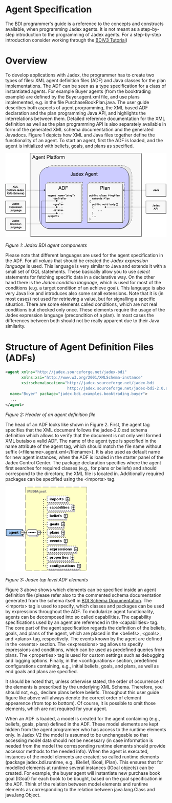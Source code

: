 # Agent Specification

The BDI programmer's guide is a reference to the concepts and constructs available, when programming Jadex agents. It is not meant as a step-by-step introduction to the programming of Jadex agents. For a step-by-step introduction consider working through the [BDIV3 Tutorial](../../tutorials/bdiv3/01%20Introduction.md))

# Overview

To develop applications with Jadex, the programmer has to create two types of files: XML agent definition files (ADF) and Java classes for the plan implementations. The ADF can be seen as a type specification for a class of instantiated agents. For example Buyer agents (from the booktrading example) are defined by the Buyer.agent.xml file, and use plans implemented, e.g. in the file PurchaseBookPlan.java. The user guide describes both aspects of agent programming, the XML based ADF declaration and the plan programming Java API, and highlights the interrelations between them. Detailed reference documentation for the XML definition as well as the plan programming API is also separately available in form of the generated XML schema documentation and the generated Javadocs. Figure 1 depicts how XML and Java files together define the functionality of an agent. To start an agent, first the ADF is loaded, and the agent is initialized with beliefs, goals, and plans as specified.

![](jadexagent.png)

*Figure 1: Jadex BDI agent components*

Please note that different languages are used for the agent specification in the ADF. For all *values* that should be created the *Jadex expression language* is used. This language is very similar to Java and extends it with a small set of OQL statements. These basically allow you to use *select* statements for fetching specific data in a declarative way. On the other hand there is the *Jadex condition language*, which is used for most of the conditions (e.g. a target condition of an achieve goal). This language is also very Java like and introduces also some small extensions. Note that it is (in most cases) not used for retrieving a value, but for signalling a specific situation. There are some elements called conditions, which are not real conditions but checked only once. These elements require the usage of the Jadex expression language (precondition of a plan). In most cases the differences between both should not be really apparent due to their Java similarity.

# Structure of Agent Definition Files (ADFs)

```xml
<agent xmlns="http://jadex.sourceforge.net/jadex-bdi"
       xmlns:xsi="http://www.w3.org/2001/XMLSchema-instance"
       xsi:schemaLocation="http://jadex.sourceforge.net/jadex-bdi
                           http://jadex.sourceforge.net/jadex-bdi-2.0.xsd"
  name="Buyer" package="jadex.bdi.examples.booktrading.buyer">
  ...
</agent>
```

*Figure 2: Header of an agent definition file*

The head of an ADF looks like shown in Figure 2. First, the agent tag specifies that the XML document follows the jadex-2.0.xsd schema definition which allows to verify that the document is not only well formed XML butalso a valid ADF. The name of the agent type is specified in the name attribute of the agent tag, which should match the file name without suffix (&lt;filename&gt;.agent.xml&lt;/filename&gt;). It is also used as default name for new agent instances, when the ADF is loaded in the starter panel of the Jadex Control Center. The package declaration specifies where the agent first searches for required classes (e.g., for plans or beliefs) and should correspond to the directory, the XML file is located in. Additionally required packages can be specified using the <imports&gt; tag. 

![](jadexagentadf.png)

*Figure 3: Jadex top level ADF elements*

Figure 3 above shows which elements can be specified inside an agent definition file (please refer also to the commented schema documentation generated from the schema itself in [BDI Schema Documentation](http://jadex-agents.informatik.uni-hamburg.de/docs/jadex-2.0x/kernel-bdi/schema/jadex-bdi-2.0.html). The &lt;imports&gt; tag is used to specify, which classes and packages can be used by expressions throughout the ADF. To modularize agent functionality, agents can be decomposed into so called capabilities. The capability specifications used by an agent are referenced in the &lt;capabilities&gt; tag. The core part of the agent specification regards the definition of the beliefs, goals, and plans of the agent, which are placed in the &lt;beliefs&gt;, &lt;goals&gt;, and &lt;plans&gt; tag, respectively. The events known by the agent are defined in the &lt;events&gt; section. The &lt;expressions&gt; tag allows to specify expressions and conditions, which can be used as predefined queries from plans. The &lt;properties&gt; tag is used for custom settings such as debugging and logging options. Finally, in the &lt;configurations&gt; section, predefined configurations containing, e.g., initial beliefs, goals, and plans, as well as end goals and plans are specified.

It should be noted that, unless otherwise stated, the order of occurrence of the elements is prescribed by the underlying XML Schema. Therefore, you should not, e.g., declare plans before beliefs. Throughout this user guide figure like above will always denote the correct order of element appearence (from top to bottom). Of course, it is possible to omit those elements, which are not required for your agent.

When an ADF is loaded, a model is created for the agent containing (e.g., beliefs, goals, plans) defined in the ADF. These model elements are kept hidden from the agent programmer who has access to the runtime elements only. In Jadex V2 the model is assumed to be unchangeable so that accessing model data should not be necessary (in case information is needed from the model the corresponding runtime elements should provide accessor methods to the needed info). When the agent is executed, instances of the model elements are created; so called runtime elements (package jadex.bdi.runtime, e.g., IBelief, IGoal, IPlan). This ensures that for modelled elements at runtime several instances (IGoal objects) can be created. For example, the buyer agent will instantiate new purchase book goal (IGoal) for each book to be bought, based on the goal specification in the ADF. Think of the relation between model elements and runtime elements as corresponding to the relation between java.lang.Class and java.lang.Object. 
